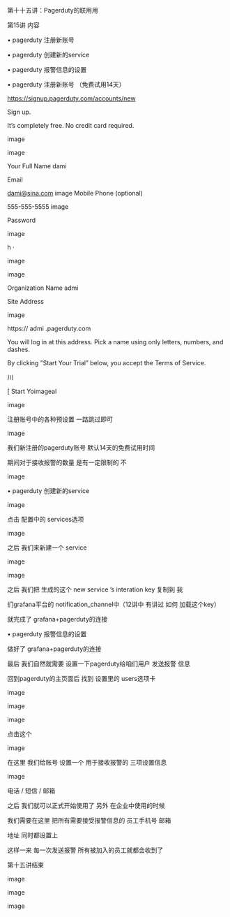 


第⼗十五讲：Pagerduty的联⽤用




第15讲 内容

• pagerduty 注册新账号

• pagerduty 创建新的service

• pagerduty 报警信息的设置





• pagerduty 注册新账号 （免费试⽤14天）

https://signup.pagerduty.com/accounts/new

Sign up.


It’s completely free. No credit card required.




image

image

Your Full Name dami

Email

dami@sina.com image Mobile Phone (optional)

555-555-5555 image

Password

image

h ·

image

image

Organization Name admi

Site Address




image

https:// admi .pagerduty.com

You will log in at this address. Pick a name using only letters, numbers, and dashes.




By clicking ”Start Your Trial” below, you accept the Terms of Service.




川


[ Start Yoimageal




image




注册账号中的各种预设置 ⼀路跳过即可




image




我们新注册的pagerduty账号 默认14天的免费试⽤时间

期间对于接收报警的数量 是有⼀定限制的 不




image



• pagerduty 创建新的service




image




点击 配置中的 services选项




image




之后 我们来新建⼀个 service




image




image




之后 我们把 ⽣成的这个 new service ’s interation key 复制到 我

们grafana平台的 notification_channel中（12讲中 有讲过 如何 加载这个key）




就完成了 grafana+pagerduty的连接

• pagerduty 报警信息的设置


做好了 grafana+pagerduty的连接

最后 我们⾃然就需要 设置⼀下pagerduty给咱们⽤户 发送报警 信息




回到pagerduty的主页⾯后 找到 设置⾥的 users选项卡




image




image




image

点击这个




image




在这⾥ 我们给账号 设置⼀个 ⽤于接收报警的 三项设置信息




image




电话 / 短信 / 邮箱

之后 我们就可以正式开始使⽤了 另外 在企业中使⽤的时候

我们需要在这⾥ 把所有需要接受报警信息的 员⼯⼿机号 邮箱

地址 同时都设置上




这样⼀来 每⼀次发送报警 所有被加⼊的员⼯就都会收到了

第⼗五讲结束




image







image




image

